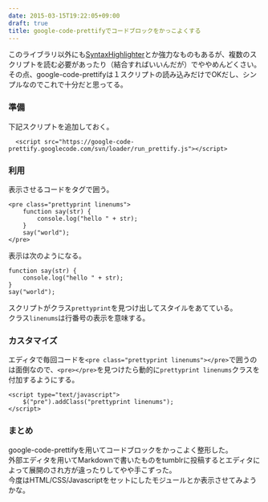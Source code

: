 ```yaml
---
date: 2015-03-15T19:22:05+09:00
draft: true
title: google-code-prettifyでコードブロックをかっこよくする
---
```

このライブラリ以外にも[SyntaxHighlighter](http://alexgorbatchev.com/SyntaxHighlighter)とか強力なものもあるが、複数のスクリプトを読む必要があったり（結合すればいいんだが）でややめんどくさい。  
その点、google-code-prettifyは１スクリプトの読み込みだけでOKだし、シンプルなのでこれで十分だと思ってる。  
### 準備
下記スクリプトを追加しておく。  

```
  <script src="https://google-code-prettify.googlecode.com/svn/loader/run_prettify.js"></script>
```


### 利用  
表示させるコードをタグで囲う。  

```
<pre class="prettyprint linenums">
    function say(str) {
        console.log("hello " + str);
    }
    say("world");
</pre>

```

表示は次のようになる。  

```
function say(str) {
    console.log("hello " + str);
}
say("world");
```

スクリプトがクラス`prettyprint`を見つけ出してスタイルをあてている。  
クラス`linenums`は行番号の表示を意味する。  

### カスタマイズ  
エディタで毎回コードを`<pre class="prettyprint linenums"></pre>`で囲うのは面倒なので、`<pre></pre>`を見つけたら動的に`prettyprint linenums`クラスを付加するようにする。  

```
<script type="text/javascript">
    $("pre").addClass("prettyprint linenums");
</script>
```

### まとめ  
google-code-prettifyを用いてコードブロックをかっこよく整形した。  
外部エディタを用いてMarkdownで書いたものをtumblrに投稿するとエディタによって展開のされ方が違ったりしてやや手こずった。  
今度はHTML/CSS/Javascriptをセットにしたモジュールとか表示させてみようかな。
